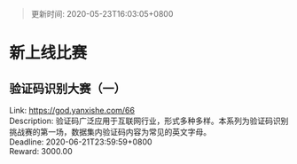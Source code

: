 > 更新时间: 2020-05-23T16:03:05+0800 

# 新上线比赛


## 验证码识别大赛（一）
Link: https://god.yanxishe.com/66  
Description: 验证码广泛应用于互联网行业，形式多种多样。本系列为验证码识别挑战赛的第一场，数据集内验证码内容为常见的英文字母。  
Deadline: 2020-06-21T23:59:59+0800  
Reward: 3000.00  

